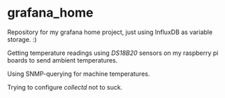 # grafana_home

Repository for my grafana home project, just using InfluxDB as variable storage. :)


Getting temperature readings using *DS18B20* sensors on my raspberry pi boards to send ambient temperatures.

Using SNMP-querying for machine temperatures.

Trying to configure *collectd* not to suck.

